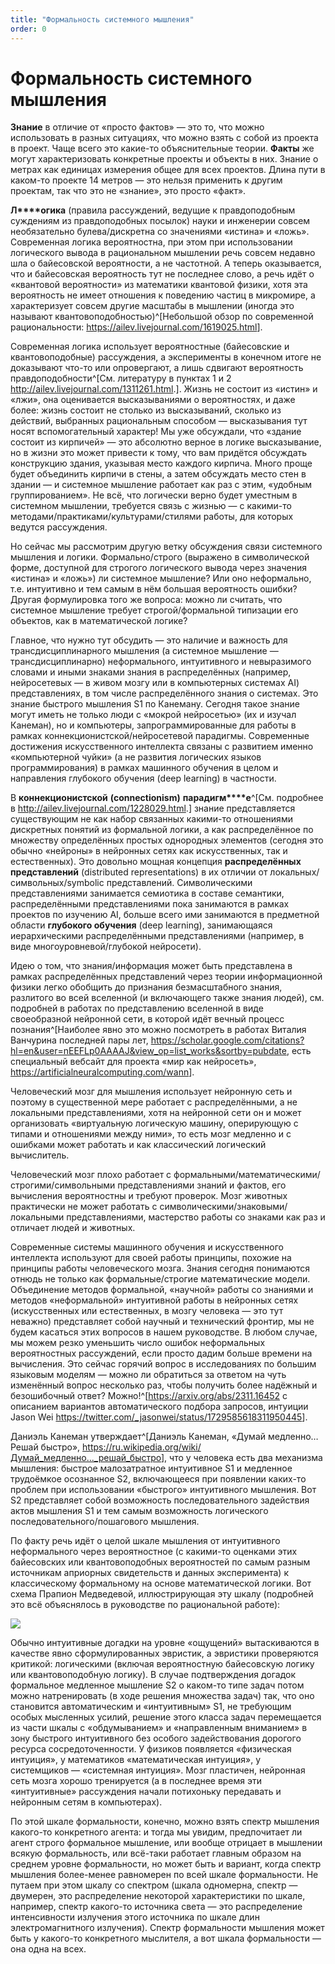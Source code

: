 ```yaml
---
title: "Формальность системного мышления"
order: 0
---
```


# Формальность системного мышления

**Знание** в отличие от «просто фактов» — это то, что можно использовать в разных ситуациях, что можно взять с собой из проекта в проект. Чаще всего это какие-то объяснительные теории. **Факты** же могут характеризовать конкретные проекты и объекты в них. Знание о метрах как единицах измерения общее для всех проектов. Длина пути в каком-то проекте 14 метров — это нельзя применить к другим проектам, так что это не «знание», это просто «факт».

**Л****огика** (правила рассуждений, ведущие к правдоподобным суждениям из правдоподобных посылок) науки и инженерии совсем необязательно булева/дискретна со значениями «истина» и «ложь». Современная логика вероятностна, при этом при использовании логического вывода в рациональном мышлении речь совсем недавно шла о байесовской вероятности, а не частотной. А теперь оказывается, что и байесовская вероятность тут не последнее слово, а речь идёт о «квантовой вероятности» из математики квантовой физики, хотя эта вероятность не имеет отношения к поведению частиц в микромире, а характеризует совсем другие масштабы в мышлении (иногда это называют квантовоподобностью)^[Небольшой обзор по современной рациональности: <https://ailev.livejournal.com/1619025.html>].

Современная логика использует вероятностные (байесовские и квантовоподобные) рассуждения, а эксперименты в конечном итоге не доказывают что-то или опровергают, а лишь сдвигают вероятность правдоподобности^[См. литературу в пунктах 1 и 2 <http://ailev.livejournal.com/1311261.html>.]. Жизнь не состоит из «истин» и «лжи», она оценивается высказываниями о вероятностях, и даже более: жизнь состоит не столько из высказываний, сколько из действий, выбранных рациональным способом — высказывания тут носят вспомогательный характер! Мы уже обсуждали, что «здание состоит из кирпичей» — это абсолютно верное в логике высказывание, но в жизни это может привести к тому, что вам придётся обсуждать конструкцию здания, указывая место каждого кирпича. Много проще будет объединить кирпичи в стены, а затем обсуждать место стен в здании — и системное мышление работает как раз с этим, «удобным группированием». Не всё, что логически верно будет уместным в системном мышлении, требуется связь с жизнью — с какими-то методами/практиками/культурами/стилями работы, для которых ведутся рассуждения.

Но сейчас мы рассмотрим другую ветку обсуждения связи системного мышления и логики. Формально/строго (выражено в символической форме, доступной для строгого логического вывода через значения «истина» и «ложь») ли системное мышление? Или оно неформально, т.е. интуитивно и тем самым в нём большая вероятность ошибки? Другая формулировка того же вопроса: можно ли считать, что системное мышление требует строгой/формальной типизации его объектов, как в математической логике?

Главное, что нужно тут обсудить — это наличие и важность для трансдисциплинарного мышления (а системное мышление — трансдисциплинарно) неформального, интуитивного и невыразимого словами и иными знаками знания в распределённых (например, нейросетевых — в живом мозгу или в компьютерных системах AI) представлениях, в том числе распределённого знания о системах. Это знание быстрого мышления S1 по Канеману. Сегодня такое знание могут иметь не только люди с «мокрой нейросетью» (их и изучал Канеман), но и компьютеры, запрограммированные для работы в рамках коннекционистской/нейросетевой парадигмы. Современные достижения искусственного интеллекта связаны с развитием именно «компьютерной чуйки» (а не развития логических языков программирования) в рамках машинного обучения в целом и направления глубокого обучения (deep learning) в частности.

В **коннекционистской** **(****connectionism****)** **парадигм****е**^[См. подробнее в <http://ailev.livejournal.com/1228029.html>.] знание представляется существующим не как набор связанных какими-то отношениями дискретных понятий из формальной логики, а как распределённое по множеству определённых простых однородных элементов (сегодня это обычно «нейроны» в нейронных сетях как искусственных, так и естественных). Это довольно мощная концепция **распределённых представлений** (distributed representations) в их отличии от локальных/символьных/symbolic представлений. Символическими представлениями занимается семиотика в составе семантики, распределёнными представлениями пока занимаются в рамках проектов по изучению AI, больше всего ими занимаются в предметной области **глубокого обучения** (deep learning), занимающаяся иерархическими распределёнными представлениями (например, в виде многоуровневой/глубокой нейросети).

Идею о том, что знания/информация может быть представлена в рамках распределённых представлений через теории информационной физики легко обобщить до признания безмасштабного знания, разлитого во всей вселенной (и включающего также знания людей), см. подробней в работах по представлению вселенной в виде своеобразной нейронной сети, в которой идёт вечный процесс познания^[Наиболее явно это можно посмотреть в работах Виталия Ванчурина последней пары лет, <https://scholar.google.com/citations?hl=en&user=nEEFLp0AAAAJ&view_op=list_works&sortby=pubdate>, есть специальный вебсайт для проекта «мир как нейросеть», <https://artificialneuralcomputing.com/wann>].

Человеческий мозг для мышления использует нейронную сеть и поэтому в существенной мере работает с распределёнными, а не локальными представлениями, хотя на нейронной сети он и может организовать «виртуальную логическую машину, оперирующую с типами и отношениями между ними», то есть мозг медленно и с ошибками может работать и как классический логический вычислитель.

Человеческий мозг плохо работает с формальными/математическими/строгими/символьными представлениями знаний и фактов, его вычисления вероятностны и требуют проверок. Мозг животных практически не может работать с символическими/знаковыми/локальными представлениями, мастерство работы со знаками как раз и отличает людей и животных.

Современные системы машинного обучения и искусственного интеллекта используют для своей работы принципы, похожие на принципы работы человеческого мозга. Знания сегодня понимаются отнюдь не только как формальные/строгие математические модели. Объединение методов формальной, «научной» работы со знаниями и методов «неформальной» интуитивной работы в нейронных сетях (искусственных или естественных, в мозгу человека — это тут неважно) представляет собой научный и технический фронтир, мы не будем касаться этих вопросов в нашем руководстве. В любом случае, мы можем резко уменьшить число ошибок неформальных вероятностных рассуждений, если просто дадим больше времени на вычисления. Это сейчас горячий вопрос в исследованиях по большим языковым моделям — можно ли обратиться за ответом на чуть изменённый вопрос несколько раз, чтобы получить более надёжный и безошибочный ответ? Можно!^[<https://arxiv.org/abs/2311.16452> с описанием вариантов автоматического подбора запросов, интуиции Jason Wei <https://twitter.com/_jasonwei/status/1729585618311950445>].

Даниэль Канеман утверждает^[Даниэль Канеман, «Думай медленно… Решай быстро», <https://ru.wikipedia.org/wiki/Думай_медленно..._решай_быстро>], что у человека есть два механизма мышления: быстрое малозатратное интуитивное S1 и медленное трудоёмкое осознанное S2, включающееся при появлении каких-то проблем при использовании «быстрого» интуитивного мышления. Вот S2 представляет собой возможность последовательного задействия актов мышления S1 и тем самым возможность логического последовательного/пошагового мышления.

По факту речь идёт о целой шкале мышления от интуитивного неформального через вероятностное (с какими-то оценками этих байесовских или квантовоподобных вероятностей по самым разным источникам априорных свидетельств и данных эксперимента) к классическому формальному на основе математической логики. Вот схема Прапион Медведевой, иллюстрирующая эту шкалу (подробней это всё объяснялось в руководстве по рациональной работе):

![](/ru/systems-thinking/2.png)

Обычно интуитивные догадки на уровне «ощущений» вытаскиваются в качестве явно сформулированных эвристик, а эвристики проверяются критикой: логическими (включая вероятностную байесовскую логику или квантовоподобную логику). В случае подтверждения догадок формальное медленное мышление S2 о каком-то типе задач потом можно натренировать (в ходе решения множества задач) так, что оно становится автоматическим и «интуитивным» S1, не требующим особых мысленных усилий, решение этого класса задач перемещается из части шкалы с «обдумыванием» и «направленным вниманием» в зону быстрого интуитивного без особого задействования дорогого ресурса сосредоточенности. У физиков появляется «физическая интуиция», у математиков «математическая интуиция», у системщиков — «системная интуиция». Мозг пластичен, нейронная сеть мозга хорошо тренируется (а в последнее время эти «интуитивные» рассуждения начали потихоньку передавать и нейронным сетям в компьютерах).

По этой шкале формальности, конечно, можно взять спектр мышления какого-то конкретного агента: и тогда мы увидим, предпочитает ли агент строго формальное мышление, или вообще отрицает в мышлении всякую формальность, или всё-таки работает главным образом на среднем уровне формальности, но может быть и вариант, когда спектр мышления более-менее равномерен по всей шкале формальности. Не путаем при этом шкалу со спектром (шкала одномерна, спектр — двумерен, это распределение некоторой характеристики по шкале, например, спектр какого-то источника света — это распределение интенсивности излучения этого источника по шкале длин электромагнитного излучения). Спектр формальности мышления может быть у какого-то конкретного мыслителя, а вот шкала формальности — она одна на всех.